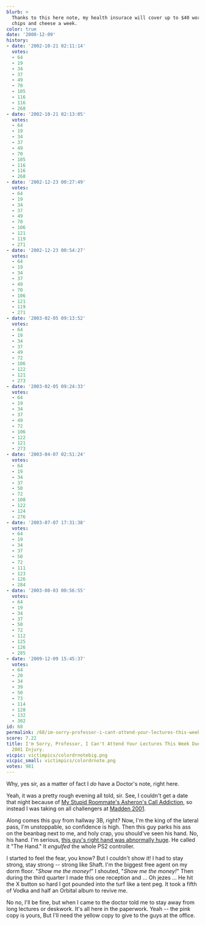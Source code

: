 ```yaml
---
blurb: >
  Thanks to this here note, my health insurace will cover up to $40 worth of nacho
  chips and cheese a week.
color: true
date: '2000-12-09'
history:
- date: '2002-10-21 02:11:14'
  votes:
  - 64
  - 19
  - 34
  - 37
  - 49
  - 70
  - 105
  - 116
  - 116
  - 268
- date: '2002-10-21 02:13:05'
  votes:
  - 64
  - 19
  - 34
  - 37
  - 49
  - 70
  - 105
  - 116
  - 116
  - 268
- date: '2002-12-23 00:27:49'
  votes:
  - 64
  - 19
  - 34
  - 37
  - 49
  - 70
  - 106
  - 121
  - 119
  - 271
- date: '2002-12-23 00:54:27'
  votes:
  - 64
  - 19
  - 34
  - 37
  - 49
  - 70
  - 106
  - 121
  - 119
  - 271
- date: '2003-02-05 09:13:52'
  votes:
  - 64
  - 19
  - 34
  - 37
  - 49
  - 72
  - 106
  - 122
  - 121
  - 273
- date: '2003-02-05 09:24:33'
  votes:
  - 64
  - 19
  - 34
  - 37
  - 49
  - 72
  - 106
  - 122
  - 121
  - 273
- date: '2003-04-07 02:51:24'
  votes:
  - 64
  - 19
  - 34
  - 37
  - 50
  - 72
  - 108
  - 122
  - 124
  - 276
- date: '2003-07-07 17:31:38'
  votes:
  - 64
  - 19
  - 34
  - 37
  - 50
  - 72
  - 111
  - 123
  - 126
  - 284
- date: '2003-08-03 00:56:55'
  votes:
  - 64
  - 19
  - 34
  - 37
  - 50
  - 72
  - 112
  - 125
  - 126
  - 285
- date: '2009-12-09 15:45:37'
  votes:
  - 64
  - 20
  - 34
  - 39
  - 50
  - 73
  - 114
  - 128
  - 132
  - 302
id: 68
permalink: /68/im-sorry-professor-i-cant-attend-your-lectures-this-week-due-to-my-madden-2001-injury/
score: 7.22
title: I'm Sorry, Professor, I Can't Attend Your Lectures This Week Due to My Madden
  2001 Injury.
vicpic: victimpics/colordrnotebig.png
vicpic_small: victimpics/colordrnote.png
votes: 981
---
```


Why, yes sir, as a matter of fact I *do* have a Doctor's note, right
here.

Yeah, it was a pretty rough evening all told, sir. See, I couldn't get a
date that night because of [My Stupid Roommate's Asheron's Call
Addiction](%ARTICLE[59]%), so instead I was taking on all
challengers at [Madden
2001](http://web.archive.org/web/20001209000000/http://www.sportplanet.com/features/reviews/madden2001/ps2/).

Along comes this guy from hallway 3B, right? Now, I'm the king of the
lateral pass, I'm unstoppable, so confidence is high. Then this guy
parks his ass on the beanbag next to me, and holy crap, you should've
seen his hand. No, his hand. I'm serious, [this guy's right hand was
abnormally huge](%ARTICLE[67]%). He called it "The Hand." It
*engulfed* the whole PS2 controller.

I started to feel the fear, you know? But I couldn't show it! I had to
stay strong, stay strong -- strong like Shaft. I'm the biggest free
agent on my dorm floor. "*Show me the money!*" I shouted, "*Show me the
money!*" Then during the third quarter I made this one reception and ...
Oh jezes ... He hit the X button so hard I got pounded into the turf
like a tent peg. It took a fifth of Vodka and half an Orbital album to
revive me.

No no, I'll be fine, but when I came to the doctor told me to stay away
from long lectures or deskwork. It's all here in the paperwork. Yeah --
the pink copy is yours, But I'll need the yellow copy to give to the
guys at the office.